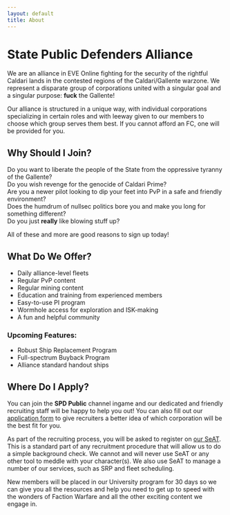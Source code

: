 ```yaml
---
layout: default
title: About
---
```


# State Public Defenders Alliance

We are an alliance in EVE Online fighting for the security of the rightful Caldari lands in the contested regions of the Caldari/Gallente warzone. We represent a disparate group of corporations united with a singular goal and a singular purpose: **fuck** the Gallente!

Our alliance is structured in a unique way, with individual corporations specializing in certain roles and with leeway given to our members to choose which group serves them best. If you cannot afford an FC, one will be provided for you.

## Why Should I Join?

Do you want to liberate the people of the State from the oppressive tyranny of the Gallente?  
Do you wish revenge for the genocide of Caldari Prime?  
Are you a newer pilot looking to dip your feet into PvP in a safe and friendly environment?  
Does the humdrum of nullsec politics bore you and make you long for something different?  
Do you just **really** like blowing stuff up?

All of these and more are good reasons to sign up today!

## What Do We Offer?

- Daily alliance-level fleets
- Regular PvP content
- Regular mining content
- Education and training from experienced members
- Easy-to-use PI program
- Wormhole access for exploration and ISK-making
- A fun and helpful community

### Upcoming Features:

- Robust Ship Replacement Program
- Full-spectrum Buyback Program
- Alliance standard handout ships

## Where Do I Apply?

You can join the **SPD Public** channel ingame and our dedicated and friendly recruiting staff will be happy to help you out! You can also fill out our [application form](https://forms.gle/mUWP8YYc7SagVXwb9) to give recruiters a better idea of which corporation will be the best fit for you.

As part of the recruiting process, you will be asked to register on [our SeAT](https://seat.facwar.space). This is a standard part of any recruitment procedure that will allow us to do a simple background check. We cannot and will never use SeAT or any other tool to meddle with your character(s). We also use SeAT to manage a number of our services, such as SRP and fleet scheduling.

New members will be placed in our University program for 30 days so we can give you all the resources and help you need to get up to speed with the wonders of Faction Warfare and all the other exciting content we engage in.
